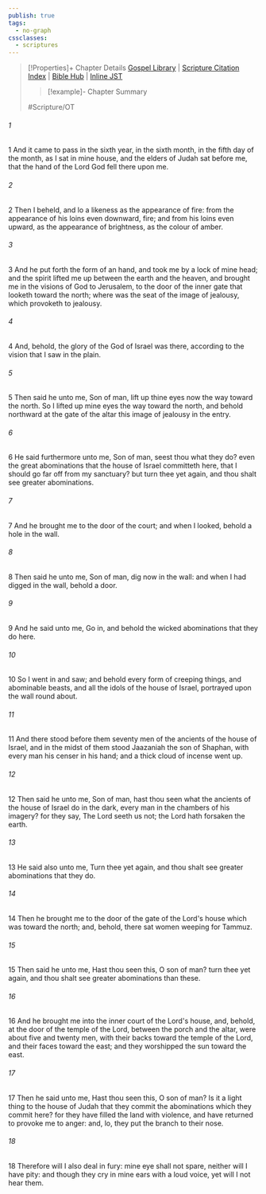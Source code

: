 ```yaml
---
publish: true
tags:
  - no-graph
cssclasses:
  - scriptures
---
```

>[!Properties]+ Chapter Details
>[Gospel Library](https://churchofjesuschrist.org/study/scriptures/ot/ezek/8?lang=eng)    |    [Scripture Citation Index](https://scriptures.byu.edu/#07e08::c07e08)    |    [Bible Hub](https://biblehub.com/ezekiel/8.htm)    |    [Inline JST](https://scripturetoolbox.com/html/ic/Ezekiel/8.html)
>>[!example]- Chapter Summary
>> 
> 
>
>#Scripture/OT
###### 1
1 And it came to pass in the sixth year, in the sixth month, in the fifth day of the month, as I sat in mine house, and the elders of Judah sat before me, that the hand of the Lord God fell there upon me.
###### 2
2 Then I beheld, and lo a likeness as the appearance of fire: from the appearance of his loins even downward, fire; and from his loins even upward, as the appearance of brightness, as the colour of amber.
###### 3
3 And he put forth the form of an hand, and took me by a lock of mine head; and the spirit lifted me up between the earth and the heaven, and brought me in the visions of God to Jerusalem, to the door of the inner gate that looketh toward the north; where was the seat of the image of jealousy, which provoketh to jealousy.
###### 4
4 And, behold, the glory of the God of Israel was there, according to the vision that I saw in the plain.
###### 5
5 Then said he unto me, Son of man, lift up thine eyes now the way toward the north. So I lifted up mine eyes the way toward the north, and behold northward at the gate of the altar this image of jealousy in the entry.
###### 6
6 He said furthermore unto me, Son of man, seest thou what they do? even the great abominations that the house of Israel committeth here, that I should go far off from my sanctuary? but turn thee yet again, and thou shalt see greater abominations.
###### 7
7 And he brought me to the door of the court; and when I looked, behold a hole in the wall.
###### 8
8 Then said he unto me, Son of man, dig now in the wall: and when I had digged in the wall, behold a door.
###### 9
9 And he said unto me, Go in, and behold the wicked abominations that they do here.
###### 10
10 So I went in and saw; and behold every form of creeping things, and abominable beasts, and all the idols of the house of Israel, portrayed upon the wall round about.
###### 11
11 And there stood before them seventy men of the ancients of the house of Israel, and in the midst of them stood Jaazaniah the son of Shaphan, with every man his censer in his hand; and a thick cloud of incense went up.
###### 12
12 Then said he unto me, Son of man, hast thou seen what the ancients of the house of Israel do in the dark, every man in the chambers of his imagery? for they say, The Lord seeth us not; the Lord hath forsaken the earth.
###### 13
13 He said also unto me, Turn thee yet again, and thou shalt see greater abominations that they do.
###### 14
14 Then he brought me to the door of the gate of the Lord's house which was toward the north; and, behold, there sat women weeping for Tammuz.
###### 15
15 Then said he unto me, Hast thou seen this, O son of man? turn thee yet again, and thou shalt see greater abominations than these.
###### 16
16 And he brought me into the inner court of the Lord's house, and, behold, at the door of the temple of the Lord, between the porch and the altar, were about five and twenty men, with their backs toward the temple of the Lord, and their faces toward the east; and they worshipped the sun toward the east.
###### 17
17 Then he said unto me, Hast thou seen this, O son of man? Is it a light thing to the house of Judah that they commit the abominations which they commit here? for they have filled the land with violence, and have returned to provoke me to anger: and, lo, they put the branch to their nose.
###### 18
18 Therefore will I also deal in fury: mine eye shall not spare, neither will I have pity: and though they cry in mine ears with a loud voice, yet will I not hear them.
